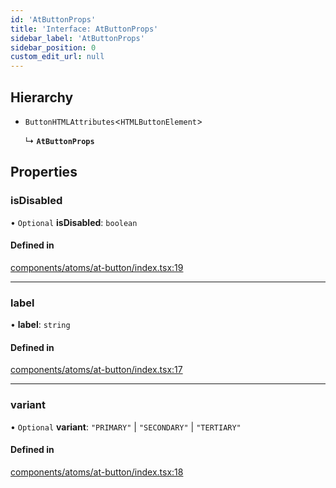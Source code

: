 ```yaml
---
id: 'AtButtonProps'
title: 'Interface: AtButtonProps'
sidebar_label: 'AtButtonProps'
sidebar_position: 0
custom_edit_url: null
---
```


## Hierarchy

- `ButtonHTMLAttributes`<`HTMLButtonElement`\>

  ↳ **`AtButtonProps`**

## Properties

### isDisabled

• `Optional` **isDisabled**: `boolean`

#### Defined in

[components/atoms/at-button/index.tsx:19](https://github.com/Project-Krypto/ReactPayVault/blob/07992bf/src/lib/components/atoms/at-button/index.tsx#L19)

---

### label

• **label**: `string`

#### Defined in

[components/atoms/at-button/index.tsx:17](https://github.com/Project-Krypto/ReactPayVault/blob/07992bf/src/lib/components/atoms/at-button/index.tsx#L17)

---

### variant

• `Optional` **variant**: `"PRIMARY"` \| `"SECONDARY"` \| `"TERTIARY"`

#### Defined in

[components/atoms/at-button/index.tsx:18](https://github.com/Project-Krypto/ReactPayVault/blob/07992bf/src/lib/components/atoms/at-button/index.tsx#L18)
